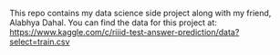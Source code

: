 This repo contains my data science side project along with my friend, Alabhya Dahal. You can find the data for this project at: https://www.kaggle.com/c/riiid-test-answer-prediction/data?select=train.csv 
